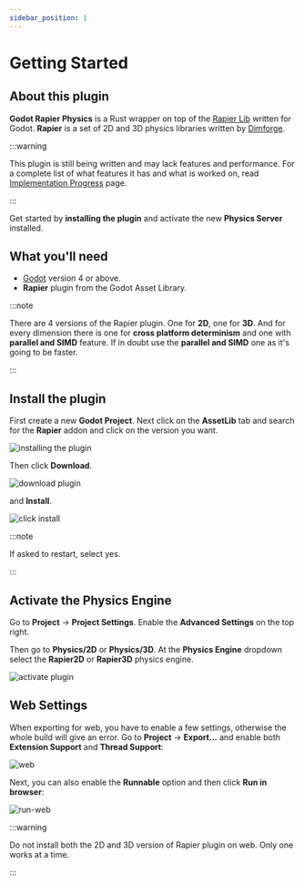 ```yaml
---
sidebar_position: 1
---
```


# Getting Started

## About this plugin

**Godot Rapier Physics** is a Rust wrapper on top of the [Rapier Lib](https://rapier.rs) written for Godot. **Rapier** is a set of 2D and 3D physics libraries written by [Dimforge](https://dimforge.com).


:::warning

This plugin is still being written and may lack features and performance. For a complete list of what features it has and what is worked on, read [Implementation Progress](progress.md) page.

:::

Get started by **installing the plugin** and activate the new **Physics Server** installed.

## What you'll need

- [Godot](https://godotengine.org/download/) version 4 or above.
- **Rapier** plugin from the Godot Asset Library.

:::note

There are 4 versions of the Rapier plugin. One for **2D**, one for **3D**. And for every dimension there is one for **cross platform determinism** and one with **parallel and SIMD** feature. If in doubt use the **parallel and SIMD** one as it's going to be faster.

:::


## Install the plugin

First create a new **Godot Project**. Next click on the **AssetLib** tab and search for the **Rapier** addon and click on the version you want.

![installing the plugin](/img/intro/install-addon.png)

Then click **Download**.

![download plugin](/img/intro/download-addon.png)

and **Install**.

![click install](/img/intro/click-install.png)

:::note

If asked to restart, select yes.

:::

## Activate the Physics Engine

Go to **Project** -> **Project Settings**. Enable the **Advanced Settings** on the top right.

Then go to **Physics/2D** or **Physics/3D**. At the **Physics Engine** dropdown select the **Rapier2D** or **Rapier3D** physics engine.

![activate plugin](/img/intro/activate-plugin.png)

## Web Settings

When exporting for web, you have to enable a few settings, otherwise the whole build will give an error. Go to **Project** -> **Export...** and enable both **Extension Support** and **Thread Support**:

![web](/img/intro/web.png)

Next, you can also enable the **Runnable** option and then click **Run in browser**:

![run-web](/img/intro/run-web.png)


:::warning

Do not install both the 2D and 3D version of Rapier plugin on web. Only one works at a time.

:::